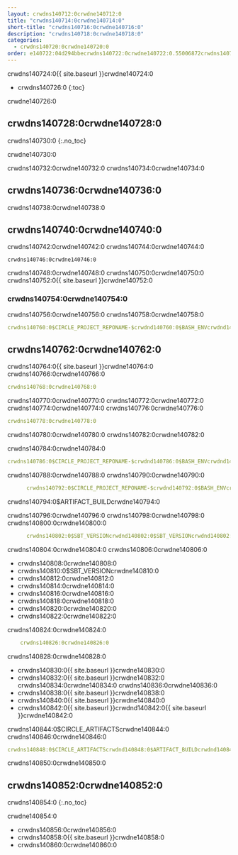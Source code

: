 ```yaml
---
layout: crwdns140712:0crwdne140712:0
title: "crwdns140714:0crwdne140714:0"
short-title: "crwdns140716:0crwdne140716:0"
description: "crwdns140718:0crwdne140718:0"
categories:
  - crwdns140720:0crwdne140720:0
order: e140722:04d294bbecrwdns140722:0crwdne140722:0.55006872crwdns140722:0crwdne140722:0
---
```

crwdns140724:0{{ site.baseurl }}crwdne140724:0

- crwdns140726:0
{:toc}

crwdne140726:0

## crwdns140728:0crwdne140728:0

crwdns140730:0
{:.no_toc}

crwdne140730:0

crwdns140732:0crwdne140732:0 crwdns140734:0crwdne140734:0

## crwdns140736:0crwdne140736:0

crwdns140738:0crwdne140738:0

## crwdns140740:0crwdne140740:0

crwdns140742:0crwdne140742:0 crwdns140744:0crwdne140744:0

    crwdns140746:0crwdne140746:0
    

crwdns140748:0crwdne140748:0 crwdns140750:0crwdne140750:0 crwdns140752:0{{ site.baseurl }}crwdne140752:0

### crwdns140754:0crwdne140754:0

crwdns140756:0crwdne140756:0 crwdns140758:0crwdne140758:0

```yaml
crwdns140760:0$CIRCLE_PROJECT_REPONAME-$crwdnd140760:0$BASH_ENVcrwdnd140760:0$SBT_VERSIONcrwdnd140760:0$SBT_VERSIONcrwdnd140760:0$SBT_VERSIONcrwdnd140760:0$SBT_VERSIONcrwdnd140760:0$CIRCLE_ARTIFACTScrwdnd140760:0$ARTIFACT_BUILDcrwdnd140760:0$CIRCLE_ARTIFACTScrwdnd140760:0$ARTIFACT_BUILDcrwdnd140760:0$CIRCLE_SHA1crwdne140760:0
```

## crwdns140762:0crwdne140762:0

crwdns140764:0{{ site.baseurl }}crwdne140764:0 crwdns140766:0crwdne140766:0

```yaml
crwdns140768:0crwdne140768:0
```

crwdns140770:0crwdne140770:0 crwdns140772:0crwdne140772:0 crwdns140774:0crwdne140774:0 crwdns140776:0crwdne140776:0

```yaml
crwdns140778:0crwdne140778:0
```

crwdns140780:0crwdne140780:0 crwdns140782:0crwdne140782:0

crwdns140784:0crwdne140784:0

```yaml
crwdns140786:0$CIRCLE_PROJECT_REPONAME-$crwdnd140786:0$BASH_ENVcrwdnd140786:0$SBT_VERSIONcrwdnd140786:0$SBT_VERSIONcrwdnd140786:0$SBT_VERSIONcrwdnd140786:0$SBT_VERSIONcrwdne140786:0
```

crwdns140788:0crwdne140788:0 crwdns140790:0crwdne140790:0

```yaml
      crwdns140792:0$CIRCLE_PROJECT_REPONAME-$crwdnd140792:0$BASH_ENVcrwdne140792:0
```

crwdns140794:0$ARTIFACT_BUILDcrwdne140794:0

crwdns140796:0crwdne140796:0 crwdns140798:0crwdne140798:0 crwdns140800:0crwdne140800:0

```yaml
      crwdns140802:0$SBT_VERSIONcrwdnd140802:0$SBT_VERSIONcrwdnd140802:0$SBT_VERSIONcrwdnd140802:0$SBT_VERSIONcrwdne140802:0
```

crwdns140804:0crwdne140804:0 crwdns140806:0crwdne140806:0

- crwdns140808:0crwdne140808:0
- crwdns140810:0$SBT_VERSIONcrwdne140810:0
- crwdns140812:0crwdne140812:0
- crwdns140814:0crwdne140814:0
- crwdns140816:0crwdne140816:0
- crwdns140818:0crwdne140818:0
- crwdns140820:0crwdne140820:0
- crwdns140822:0crwdne140822:0

crwdns140824:0crwdne140824:0

```yaml
    crwdns140826:0crwdne140826:0
```

crwdns140828:0crwdne140828:0

- crwdns140830:0{{ site.baseurl }}crwdne140830:0 
- crwdns140832:0{{ site.baseurl }}crwdne140832:0 crwdns140834:0crwdne140834:0 crwdns140836:0crwdne140836:0
- crwdns140838:0{{ site.baseurl }}crwdne140838:0
- crwdns140840:0{{ site.baseurl }}crwdne140840:0
- crwdns140842:0{{ site.baseurl }}crwdnd140842:0{{ site.baseurl }}crwdne140842:0

crwdns140844:0$CIRCLE_ARTIFACTScrwdne140844:0 crwdns140846:0crwdne140846:0

```yaml
crwdns140848:0$CIRCLE_ARTIFACTScrwdnd140848:0$ARTIFACT_BUILDcrwdnd140848:0$CIRCLE_ARTIFACTScrwdnd140848:0$ARTIFACT_BUILDcrwdnd140848:0$CIRCLE_SHA1crwdne140848:0
```

crwdns140850:0crwdne140850:0

## crwdns140852:0crwdne140852:0

crwdns140854:0 
{:.no_toc}

crwdne140854:0

- crwdns140856:0crwdne140856:0
- crwdns140858:0{{ site.baseurl }}crwdne140858:0
- crwdns140860:0crwdne140860:0